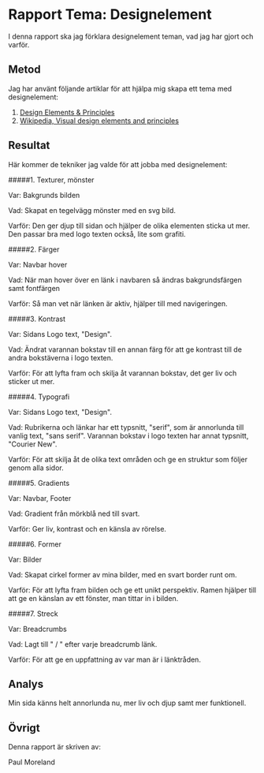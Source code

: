 ---
---
Rapport Tema: Designelement
=========================

I denna rapport ska jag förklara designelement teman, vad jag har gjort och varför.

Metod
-----------------------

Jag har använt följande artiklar för att hjälpa mig skapa ett tema med designelement:

1. [Design Elements & Principles](https://www.canva.com/learn/design-elements-principles)
2. [Wikipedia, Visual design elements and principles](https://en.wikipedia.org/wiki/Visual_design_elements_and_principles)

Resultat
-----------------------

Här kommer de tekniker jag valde för att jobba med designelement:

#####1.  Texturer, mönster

Var: Bakgrunds bilden

Vad: Skapat en tegelvägg mönster med en svg bild.

Varför:  Den ger djup till sidan och hjälper de olika elementen sticka ut mer.  Den passar bra med logo texten också, lite som grafiti.

#####2.  Färger

Var: Navbar hover

Vad: När man hover över en länk i navbaren så ändras bakgrundsfärgen samt fontfärgen

Varför:  Så man vet när länken är aktiv, hjälper till med navigeringen.

#####3.  Kontrast

Var: Sidans Logo text, "Design".

Vad: Ändrat varannan bokstav till en annan färg för att ge kontrast till de andra bokstäverna i logo texten.

Varför:  För att lyfta fram och skilja åt varannan bokstav, det ger liv och sticker ut mer.

#####4.  Typografi

Var: Sidans Logo text, "Design".

Vad: Rubrikerna och länkar har ett typsnitt, "serif", som är annorlunda till vanlig text, "sans serif".  Varannan bokstav i logo texten har annat typsnitt, "Courier New".

Varför:  För att skilja åt de olika text områden och ge en struktur som följer genom alla sidor.

#####5.  Gradients

Var: Navbar, Footer

Vad: Gradient från mörkblå ned till svart.

Varför:  Ger liv, kontrast och en känsla av rörelse.

#####6.  Former

Var: Bilder

Vad: Skapat cirkel former av mina bilder, med en svart border runt om.

Varför:  För att lyfta fram bilden och ge ett unikt perspektiv.  Ramen hjälper till att ge en känslan av ett fönster, man tittar in i bilden.

#####7.  Streck

Var: Breadcrumbs

Vad: Lagt till " / " efter varje breadcrumb länk.

Varför:  För att ge en uppfattning av var man är i länktråden.

Analys
-----------------------

Min sida känns helt annorlunda nu, mer liv och djup samt mer funktionell.


Övrigt
-----------------------

Denna rapport är skriven av:

Paul Moreland
